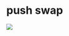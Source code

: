# push swap


<img align="center" dir="auto" src="https://user-images.githubusercontent.com/81205527/191116700-f59a18fd-e7f5-4c76-8f41-74a68d1ba32b.png"/>
